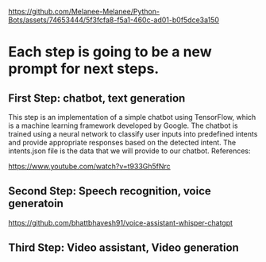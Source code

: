 

https://github.com/Melanee-Melanee/Python-Bots/assets/74653444/5f3fcfa8-f5a1-460c-ad01-b0f5dce3a150

# Each step is going to be a new prompt for next steps.


## First Step: chatbot, text generation 
This step is an implementation of a simple chatbot using TensorFlow, which is a machine learning framework developed by Google. The chatbot is trained using a neural network to classify user inputs into predefined intents and provide appropriate responses based on the detected intent.
The intents.json file is the data that we will provide to our chatbot.
References: 

https://www.youtube.com/watch?v=t933Gh5fNrc

## Second Step: Speech recognition, voice generatoin 

https://github.com/bhattbhavesh91/voice-assistant-whisper-chatgpt



## Third Step: Video assistant, Video generation 

